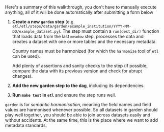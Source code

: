 Here's a summary of this walkthrough, you don't have to manually execute anything, all of it will be done automatically after submitting a form below

1. **Create a new `garden` step** (e.g. `etl/etl/steps/data/garden/example_institution/YYYY-MM-DD/example_dataset.py`). The step must contain a `run(dest_dir)` function that loads data from the last `meadow` step, processes the data and creates a dataset with one or more tables and the necessary metadata.

    Country names must be harmonized (for which the `harmonize` tool of `etl` can be used).

    Add plenty of assertions and sanity checks to the step (if possible, compare the data with its previous version and check for abrupt changes).

2. **Add the new garden step to the dag**, including its dependencies.

3. **Run `make test` in `etl`** and  ensure the step runs well.

`garden` is for _semantic harmonisation_, meaning the field names and field values are harmonised whenever possible. So all datasets in garden should play well together, you should be able to join across datasets easily and without accidents. At the same time, this is the place where we want to add metadata standards.
